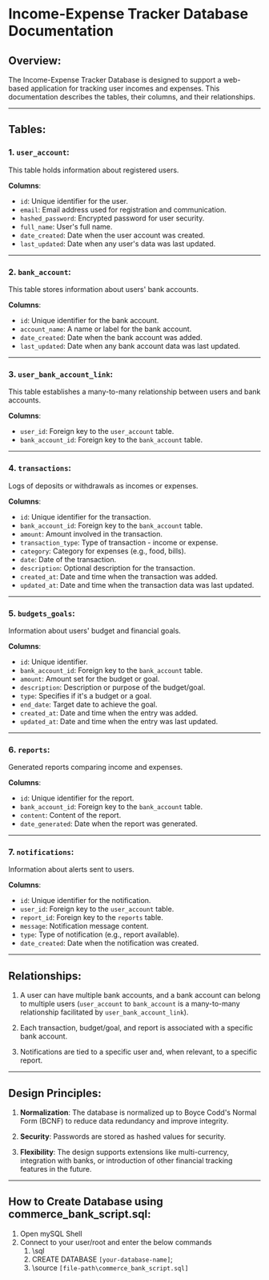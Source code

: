 # Income-Expense Tracker Database Documentation

## Overview:
The Income-Expense Tracker Database is designed to support a web-based application for tracking user incomes and expenses. This documentation describes the tables, their columns, and their relationships.

---

## Tables:

### 1. `user_account`:
This table holds information about registered users.

**Columns**:
- `id`: Unique identifier for the user.
- `email`: Email address used for registration and communication.
- `hashed_password`: Encrypted password for user security.
- `full_name`: User's full name.
- `date_created`: Date when the user account was created.
- `last_updated`: Date when any user's data was last updated.

---

### 2. `bank_account`:
This table stores information about users' bank accounts.

**Columns**:
- `id`: Unique identifier for the bank account.
- `account_name`: A name or label for the bank account.
- `date_created`: Date when the bank account was added.
- `last_updated`: Date when any bank account data was last updated.

---

### 3. `user_bank_account_link`:
This table establishes a many-to-many relationship between users and bank accounts.

**Columns**:
- `user_id`: Foreign key to the `user_account` table.
- `bank_account_id`: Foreign key to the `bank_account` table.

---

### 4. `transactions`:
Logs of deposits or withdrawals as incomes or expenses.

**Columns**:
- `id`: Unique identifier for the transaction.
- `bank_account_id`: Foreign key to the `bank_account` table.
- `amount`: Amount involved in the transaction.
- `transaction_type`: Type of transaction - income or expense.
- `category`: Category for expenses (e.g., food, bills).
- `date`: Date of the transaction.
- `description`: Optional description for the transaction.
- `created_at`: Date and time when the transaction was added.
- `updated_at`: Date and time when the transaction data was last updated.

---

### 5. `budgets_goals`:
Information about users' budget and financial goals.

**Columns**:
- `id`: Unique identifier.
- `bank_account_id`: Foreign key to the `bank_account` table.
- `amount`: Amount set for the budget or goal.
- `description`: Description or purpose of the budget/goal.
- `type`: Specifies if it's a budget or a goal.
- `end_date`: Target date to achieve the goal.
- `created_at`: Date and time when the entry was added.
- `updated_at`: Date and time when the entry was last updated.

---

### 6. `reports`:
Generated reports comparing income and expenses.

**Columns**:
- `id`: Unique identifier for the report.
- `bank_account_id`: Foreign key to the `bank_account` table.
- `content`: Content of the report.
- `date_generated`: Date when the report was generated.

---

### 7. `notifications`:
Information about alerts sent to users.

**Columns**:
- `id`: Unique identifier for the notification.
- `user_id`: Foreign key to the `user_account` table.
- `report_id`: Foreign key to the `reports` table.
- `message`: Notification message content.
- `type`: Type of notification (e.g., report available).
- `date_created`: Date when the notification was created.

---

## Relationships:

1. A user can have multiple bank accounts, and a bank account can belong to multiple users (`user_account` to `bank_account` is a many-to-many relationship facilitated by `user_bank_account_link`).

2. Each transaction, budget/goal, and report is associated with a specific bank account.

3. Notifications are tied to a specific user and, when relevant, to a specific report.

---

## Design Principles:

1. **Normalization**: The database is normalized up to Boyce Codd's Normal Form (BCNF) to reduce data redundancy and improve integrity.

2. **Security**: Passwords are stored as hashed values for security. 

3. **Flexibility**: The design supports extensions like multi-currency, integration with banks, or introduction of other financial tracking features in the future.

---

## How to Create Database using commerce_bank_script.sql:

1. Open mySQL Shell
2. Connect to your user/root and enter the below commands
   1.  \sql
   2.  CREATE DATABASE `[your-database-name]`;
   3.  \source `[file-path\commerce_bank_script.sql]`

